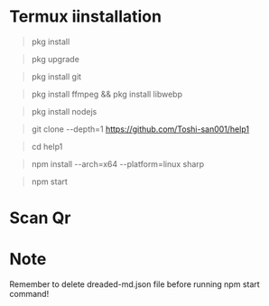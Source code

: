 # Termux iinstallation
> pkg install

> pkg upgrade

> pkg install git

> pkg install ffmpeg && pkg install libwebp

> pkg install nodejs

> git clone --depth=1 https://github.com/Toshi-san001/help1

> cd help1

> npm install --arch=x64 --platform=linux sharp


>npm start

# Scan Qr

# Note

Remember to delete dreaded-md.json file before running npm start command!
